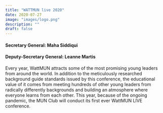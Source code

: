 ```yaml
---
title: "WATTMUN live 2020"
date: 2020-07-27
image: "images/logo.png"
description: ""
draft: false
---
```


#### Secretary General: Maha Siddiqui
#### Deputy-Secretary General: Leanne Martis 
Every year, WattMUN attracts some of the most promising young leaders from around the world. In addition to the meticulously researched background guide standards issued by this conference, the educational value of it comes from meeting hundreds of other young leaders from radically differently backgrounds and building an atmosphere where everyone learns from each other. This year, because of the ongoing pandemic, the MUN Club will conduct its first ever WattMUN LIVE conference.
